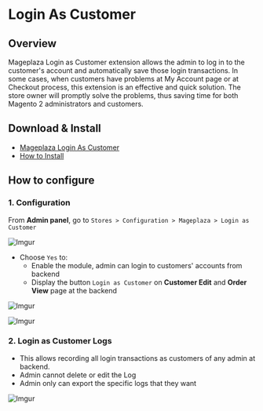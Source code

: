 # Login As Customer

## Overview


Mageplaza Login as Customer extension allows the admin to log in to the customer's account and automatically save those login transactions. In some cases, when customers have problems at My Account page or at Checkout process, this extension is an effective and quick solution. The store owner will promptly solve the problems, thus saving time for both Magento 2 administrators and customers.


## Download & Install

- [Mageplaza Login As Customer]()
- [How to Install](https://www.mageplaza.com/install-magento-2-extension/)


## How to configure

### 1. Configuration

From **Admin panel**, go to `Stores > Configuration > Mageplaza > Login as Customer`

![Imgur](https://i.imgur.com/j7O7gTN.png)

- Choose `Yes` to: 
  - Enable the module, admin can login to customers' accounts from backend
  - Display the button `Login as Customer` on **Customer Edit** and **Order View** page at the backend
  
![Imgur](https://i.imgur.com/jcc7jTM.png)

![Imgur](https://i.imgur.com/HcGcpcn.png)


### 2. Login as Customer Logs

- This allows recording all login transactions as customers of any admin at backend.
- Admin cannot delete or edit the Log 
- Admin only can export the specific logs that they want

![Imgur](https://i.imgur.com/awQyeLW.png)
